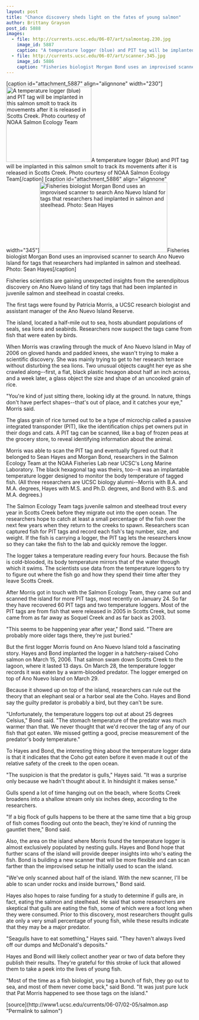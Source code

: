 ```yaml
---
layout: post
title: "Chance discovery sheds light on the fates of young salmon"
author: Brittany Grayson
post_id: 5888
images:
  - file: http://currents.ucsc.edu/06-07/art/salmontag.230.jpg
    image_id: 5887
    caption: "A temperature logger (blue) and PIT tag will be implanted in this salmon smolt to track its movements after it is released in Scotts Creek. Photo courtesy of NOAA Salmon Ecology Team"
  - file: http://currents.ucsc.edu/06-07/art/scanner.345.jpg
    image_id: 5886
    caption: "Fisheries biologist Morgan Bond uses an improvised scanner to search Ano Nuevo Island for tags that researchers had implanted in salmon and steelhead. Photo: Sean Hayes"
---
```


[caption id="attachment_5887" align="alignnone" width="230"]<a href="http://localhost/mysite/wp-content/uploads/2007/02/salmontag.230.jpg"><img class="size-full wp-image-5887" src="http://localhost/mysite/wp-content/uploads/2007/02/salmontag.230.jpg" alt="A temperature logger (blue) and PIT tag will be implanted in this salmon smolt to track its movements after it is released in Scotts Creek. Photo courtesy of NOAA Salmon Ecology Team" width="230" height="203" /></a>A temperature logger (blue) and PIT tag will be implanted in this salmon smolt to track its movements after it is released in Scotts Creek. Photo courtesy of NOAA Salmon Ecology Team[/caption]
[caption id="attachment_5886" align="alignnone" width="345"]<a href="http://localhost/mysite/wp-content/uploads/2007/02/scanner.345.jpg"><img class="size-full wp-image-5886" src="http://localhost/mysite/wp-content/uploads/2007/02/scanner.345.jpg" alt="Fisheries biologist Morgan Bond uses an improvised scanner to search Ano Nuevo Island for tags that researchers had implanted in salmon and steelhead. Photo: Sean Hayes" width="345" height="189" /></a>Fisheries biologist Morgan Bond uses an improvised scanner to search Ano Nuevo Island for tags that researchers had implanted in salmon and steelhead. Photo: Sean Hayes[/caption]
<a name="content" id="content"></a>
<p>
  Fisheries scientists are gaining unexpected insights from the serendipitous discovery on Ano Nuevo Island of tiny tags that had been implanted in juvenile salmon and steelhead in coastal creeks.
</p>
<p>
  The first tags were found by Patricia Morris, a UCSC research biologist and assistant manager of the Ano Nuevo Island Reserve.
</p>
<p>
  The island, located a half-mile out to sea, hosts abundant populations of seals, sea lions and seabirds. Researchers now suspect the tags came from fish that were eaten by birds.
</p>
<p>
  When Morris was crawling through the muck of Ano Nuevo Island in May of 2006 on gloved hands and padded knees, she wasn't trying to make a scientific discovery. She was mainly trying to get to her research terrace without disturbing the sea lions. Two unusual objects caught her eye as she crawled along--first, a flat, black plastic hexagon about half an inch across, and a week later, a glass object the size and shape of an uncooked grain of rice.
</p>
<p>
  "You're kind of just sitting there, looking idly at the ground. In nature, things don't have perfect shapes--that's out of place, and it catches your eye," Morris said.
</p>
<p>
  The glass grain of rice turned out to be a type of microchip called a passive integrated transponder (PIT), like the identification chips pet owners put in their dogs and cats. A PIT tag can be scanned, like a bag of frozen peas at the grocery store, to reveal identifying information about the animal.
</p>
<p>
  Morris was able to scan the PIT tag and eventually figured out that it belonged to Sean Hayes and Morgan Bond, researchers in the Salmon Ecology Team at the NOAA Fisheries Lab near UCSC's Long Marine Laboratory. The black hexagonal tag was theirs, too--it was an implantable temperature logger designed to monitor the body temperature of tagged fish. (All three researchers are UCSC biology alumni--Morris with B.A. and M.A. degrees, Hayes with M.S. and Ph.D. degrees, and Bond with B.S. and M.A. degrees.)
</p>
<p>
  The Salmon Ecology Team tags juvenile salmon and steelhead trout every year in Scotts Creek before they migrate out into the open ocean. The researchers hope to catch at least a small percentage of the fish over the next few years when they return to the creeks to spawn. Researchers scan captured fish for PIT tags and record each fish's tag number, size, and weight. If the fish is carrying a logger, the PIT tag lets the researchers know so they can take the fish to the lab and quickly remove the logger.
</p>
<p>
  The logger takes a temperature reading every four hours. Because the fish is cold-blooded, its body temperature mirrors that of the water through which it swims. The scientists use data from the temperature loggers to try to figure out where the fish go and how they spend their time after they leave Scotts Creek.
</p>
<p>
  After Morris got in touch with the Salmon Ecology Team, they came out and scanned the island for more PIT tags, most recently on January 24. So far they have recovered 60 PIT tags and two temperature loggers. Most of the PIT tags are from fish that were released in 2005 in Scotts Creek, but some came from as far away as Soquel Creek and as far back as 2003.
</p>
<p>
  "This seems to be happening year after year," Bond said. "There are probably more older tags there, they're just buried."
</p>
<p>
  But the first logger Morris found on Ano Nuevo Island told a fascinating story. Hayes and Bond implanted the logger in a hatchery-raised Coho salmon on March 15, 2006. That salmon swam down Scotts Creek to the lagoon, where it lasted 13 days. On March 28, the temperature logger records it was eaten by a warm-blooded predator. The logger emerged on top of Ano Nuevo Island on March 29.
</p>
<p>
  Because it showed up on top of the island, researchers can rule out the theory that an elephant seal or a harbor seal ate the Coho. Hayes and Bond say the guilty predator is probably a bird, but they can't be sure.
</p>
<p>
  "Unfortunately, the temperature loggers top out at about 25 degrees Celsius," Bond said. "The stomach temperature of the predator was much warmer than that. We never thought that we'd recover the tag of any of our fish that got eaten. We missed getting a good, precise measurement of the predator's body temperature."
</p>
<p>
  To Hayes and Bond, the interesting thing about the temperature logger data is that it indicates that the Coho got eaten before it even made it out of the relative safety of the creek to the open ocean.
</p>
<p>
  "The suspicion is that the predator is gulls," Hayes said. "It was a surprise only because we hadn't thought about it. In hindsight it makes sense."
</p>
<p>
  Gulls spend a lot of time hanging out on the beach, where Scotts Creek broadens into a shallow stream only six inches deep, according to the researchers.
</p>
<p>
  "If a big flock of gulls happens to be there at the same time that a big group of fish comes flooding out onto the beach, they're kind of running the gauntlet there," Bond said.
</p>
<p>
  Also, the area on the island where Morris found the temperature logger is almost exclusively populated by nesting gulls. Hayes and Bond hope that further scans of the island will provide deeper insights into who's eating the fish. Bond is building a new scanner that will be more flexible and can scan farther than the improvised setup he initially used to scan the island.
</p>
<p>
  "We've only scanned about half of the island. With the new scanner, I'll be able to scan under rocks and inside burrows," Bond said.
</p>
<p>
  Hayes also hopes to raise funding for a study to determine if gulls are, in fact, eating the salmon and steelhead. He said that some researchers are skeptical that gulls are eating the fish, some of which were a foot long when they were consumed. Prior to this discovery, most researchers thought gulls ate only a very small percentage of young fish, while these results indicate that they may be a major predator.
</p>
<p>
  "Seagulls have to eat something," Hayes said. "They haven't always lived off our dumps and McDonald's deposits."
</p>
<p>
  Hayes and Bond will likely collect another year or two of data before they publish their results. They're grateful for this stroke of luck that allowed them to take a peek into the lives of young fish.
</p>
<p>
  "Most of the time as a fish biologist, you tag a bunch of fish, they go out to sea, and most of them never come back," said Bond. "It was just pure luck that Pat Morris happened to see those tags on the island."<br>
</p>
[source](http://www1.ucsc.edu/currents/06-07/02-05/salmon.asp "Permalink to salmon")
